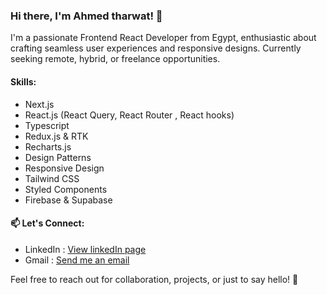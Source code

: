 ### Hi there, I'm Ahmed tharwat! 👋

I'm a passionate Frontend React Developer from Egypt, enthusiastic about crafting seamless user experiences and responsive designs.
Currently seeking remote, hybrid, or freelance opportunities.

#### Skills:
- Next.js
- React.js (React Query, React Router , React hooks)
- Typescript
- Redux.js & RTK
- Recharts.js
- Design Patterns
- Responsive Design
- Tailwind CSS
- Styled Components
- Firebase & Supabase

#### 📫 Let's Connect:
- LinkedIn : [View linkedIn page](https://www.linkedin.com/in/ahmed-tharwat-at/)
- Gmail    : <a href="https://mail.google.com/mail/?view=cm&fs=1&to=ahmedsarwat3000@gmail.com">Send me an email</a>



Feel free to reach out for collaboration, projects, or just to say hello! 🚀
